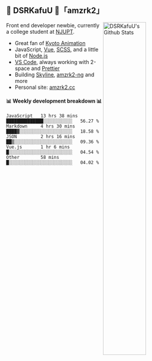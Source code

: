 ## 🍥 DSRKafuU 🍥「amzrk2」

<img align="right" alt="DSRKafuU's Github Stats" width="48%" src="https://github-readme-stats.vercel.app/api?username=amzrk2&count_private=true&show_icons=true&title_color=7793cc&icon_color=7793cc&text_color=595858&bg_color=ffffff" />

Front end developer newbie, currently a college student at [NJUPT](https://www.njupt.edu.cn/).

- Great fan of [Kyoto Animation](https://www.kyotoanimation.co.jp/)
- JavaScript, [Vue](https://vuejs.org/), [SCSS](https://sass-lang.com/), and a little bit of [Node.js](https://nodejs.org/)
- [VS Code](https://code.visualstudio.com), always working with 2-space and [Prettier](https://prettier.io/)
- Building [Skyline](https://github.com/amzrk2/skyline-overlay), [amzrk2-ng](https://github.com/amzrk2/amzrk2-ng) and more
- Personal site: [amzrk2.cc](https://amzrk2.cc/)

#### :bar_chart: Weekly development breakdown :bar_chart:

<!--START_SECTION:waka-->
```text
JavaScript   13 hrs 38 mins  ██████████████░░░░░░░░░░░   56.27 % 
Markdown     4 hrs 30 mins   ████▓░░░░░░░░░░░░░░░░░░░░   18.58 % 
JSON         2 hrs 16 mins   ██▒░░░░░░░░░░░░░░░░░░░░░░   09.36 % 
Vue.js       1 hr 6 mins     █░░░░░░░░░░░░░░░░░░░░░░░░   04.54 % 
Other        58 mins         █░░░░░░░░░░░░░░░░░░░░░░░░   04.02 % 
```
<!--END_SECTION:waka-->
